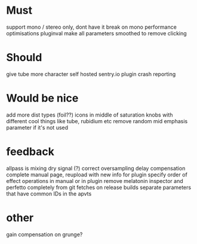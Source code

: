 # Must

support mono / stereo only, dont have it break on mono
performance optimisations
pluginval
make all parameters smoothed to remove clicking

# Should

give tube more character
self hosted sentry.io plugin crash reporting


# Would be nice

add more dist types (foil??)
icons in middle of saturation knobs with different cool things like tube, rubidium etc
remove random mid emphasis parameter if it's not used

# feedback 

allpass is mixing dry signal (?)
correct oversampling delay compensation
complete manual page, reupload with new info for plugin
specify order of effect operations in manual or in plugin
remove melatonin inspector and perfetto completely from git fetches on release builds
separate parameters that have common IDs in the apvts


# other
gain compensation on grunge?